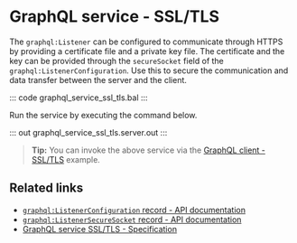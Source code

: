 # GraphQL service - SSL/TLS

The `graphql:Listener` can be configured to communicate through HTTPS by providing a certificate file and a private key file. The certificate and the key can be provided through the `secureSocket` field of the `graphql:ListenerConfiguration`. Use this to secure the communication and data transfer between the server and the client.

::: code graphql_service_ssl_tls.bal :::

Run the service by executing the command below.

::: out graphql_service_ssl_tls.server.out :::

>**Tip:** You can invoke the above service via the [GraphQL client - SSL/TLS](/learn/by-example/graphql-client-security-ssl-tls/) example.

## Related links
- [`graphql:ListenerConfiguration` record - API documentation](https://lib.ballerina.io/ballerina/graphql/latest#ListenerConfiguration)
- [`graphql:ListenerSecureSocket` record - API documentation](https://lib.ballerina.io/ballerina/graphql/latest#ListenerSecureSocket)
- [GraphQL service SSL/TLS - Specification](/spec/graphql/#8311-ssltls)

